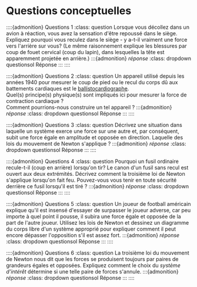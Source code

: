 # Questions conceptuelles

::::{admonition} Questions 1
:class: question
Lorsque vous décollez dans un avion à réaction, vous avez la sensation d'être repoussé dans le siège. Expliquez pourquoi vous reculez dans le siège - y a-t-il vraiment une force vers l'arrière sur vous? (Le même raisonnement explique les blessures par coup de fouet cervical (coup du lapin), dans lesquelles la tête est apparemment projetée en arrière.)
:::{admonition} *réponse*
:class: dropdown questionsol
Réponse
:::
::::

::::{admonition} Questions 2
:class: question
Un appareil utilisé depuis les années 1940 pour mesurer le coup de pied ou le recul du corps dû aux battements cardiaques est le [ballistocardiographe](https://medicinka.com/fr/a/i/ballistocardiography-local-55).\
Quel(s) principe(s) physique(s) sont impliqués ici pour mesurer la force de contraction cardiaque ?\
Comment pourrions-nous construire un tel appareil ?
:::{admonition} *réponse*
:class: dropdown questionsol
Réponse
:::
::::

::::{admonition} Questions 3
:class: question
Décrivez une situation dans laquelle un système exerce une force sur une autre et, par conséquent, subit une force égale en amplitude et opposée en direction. Laquelle des lois du mouvement de Newton s'applique ?
:::{admonition} *réponse*
:class: dropdown questionsol
Réponse
:::
::::

::::{admonition} Questions 4
:class: question
Pourquoi un fusil ordinaire recule-t-il (coup en arrière) lorsqu'on tir? Le canon d'un fusil sans recul est ouvert aux deux extrémités. Décrivez comment la troisième loi de Newton s'applique lorsqu'on fait feu. Pouvez-vous vous tenir en toute sécurité derrière ce fusil lorsqu'il est tiré ?
:::{admonition} *réponse*
:class: dropdown questionsol
Réponse
:::
::::

::::{admonition} Questions 5
:class: question
Un joueur de football américain explique qu'il est insensé d'essayer de surpasser le joueur adverse, car peu importe à quel point il pousse, il subira une force égale et opposée de la part de l'autre joueur. Utilisez les lois de Newton et dessinez un diagramme du corps libre d'un système approprié pour expliquer comment il peut encore dépasser l'opposition s'il est assez fort.
:::{admonition} *réponse*
:class: dropdown questionsol
Réponse
:::
::::

::::{admonition} Questions 6
:class: question
La troisième loi du mouvement de Newton nous dit que les forces se produisent toujours par paires de grandeurs égales et opposées. Expliquez comment le choix du *système d'intérêt* détermine si une telle paire de forces s'annule.
:::{admonition} *réponse*
:class: dropdown questionsol
Réponse
:::
::::
